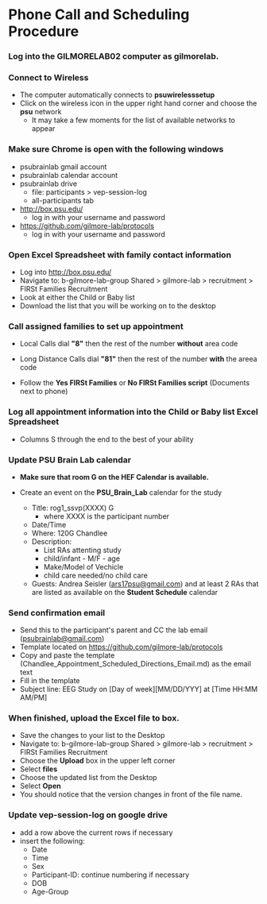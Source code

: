 # Phone Call and Scheduling Procedure

### Log into the GILMORELAB02 computer as gilmorelab.

### Connect to Wireless  
- The computer automatically connects to **psuwirelesssetup**  
- Click on the wireless icon in the upper right hand corner and choose the **psu** network 
  - It may take a few moments for the list of available networks to appear  

### Make sure Chrome is open with the following windows  
- psubrainlab gmail account  
- psubrainlab calendar account  
- psubrainlab drive 
  - file: participants > vep-session-log 
  - all-participants tab
- http://box.psu.edu/ 
  - log in with your username and password  
- https://github.com/gilmore-lab/protocols 
  - log in with your username and password  
  
### Open Excel Spreadsheet with family contact information
- Log into http://box.psu.edu/
- Navigate to: b-gilmore-lab-group Shared > gilmore-lab > recruitment > FIRSt Families Recruitment
- Look at either the Child or Baby list
- Download the list that you will be working on to the desktop

### Call assigned families to set up appointment
- Local Calls dial __"8"__ then the rest of the number __without__ area code
- Long Distance Calls dial __"81"__ then the rest of the number __with__ the areea code
  
- Follow the **Yes FIRSt Families** or **No FIRSt Families script** (Documents next to phone)

### Log all appointment information into the Child or Baby list Excel Spreadsheet
- Columns S through the end to the best of your ability

### Update PSU Brain Lab calendar
- **Make sure that room G on the HEF Calendar is available.**  

- Create an event on the **PSU_Brain_Lab** calendar for the study
  - Title: rog1_ssvp(XXXX) G   
    - where XXXX is the participant number
  - Date/Time
  - Where: 120G Chandlee  
  - Description: 
    - List RAs attenting study
    - child/infant - M/F - age
    - Make/Model of Vechicle
    - child care needed/no child care
  - Guests: Andrea Seisler (ars17psu@gmail.com) and at least 2 RAs that are listed as available on the **Student Schedule** calendar    

### Send confirmation email 
  - Send this to the participant's parent and CC the lab email (psubrainlab@gmail.com)  
  - Template located on https://github.com/gilmore-lab/protocols
  - Copy and paste the template (Chandlee_Appointment_Scheduled_Directions_Email.md) as the email text
  - Fill in the template
  - Subject line: EEG Study on [Day of week][MM/DD/YYY] at [Time HH:MM AM/PM]
  
### When finished, upload the Excel file to box.
- Save the changes to your list to the Desktop
- Navigate to: b-gilmore-lab-group Shared > gilmore-lab > recruitment > FIRSt Families Recruitment
- Choose the __Upload__ box in the upper left corner
- Select __files__
- Choose the updated list from the Desktop
- Select __Open__
- You should notice that the version changes in front of the file name.

### Update vep-session-log on google drive
- add a row above the current rows if necessary
- insert the following:
  - Date
  - Time
  - Sex
  - Participant-ID: continue numbering if necessary
  - DOB
  - Age-Group 
  
  

  
  
  
